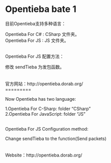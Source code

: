 Opentieba bate 1
=========

<p>目前Opentieba支持多种语言：</p>
  Opentieba For C# : CSharp 文件夹。<br />
  Opentieba For JS : JS 文件夹。<br />
<br />
<p>Opentieba For JS 配置方法：</p>
  修改 sendTieba 为发包函数。<br />
<br />
<br />
官方网站：http://opentieba.dorab.org/
<br />
=========

<p>Now Opentieba has two language: </p>
1.Opentieba For C-Sharp: folder “CSharp”<br />
2.Opentieba For JavaScript: folder “JS”<br />
<br />
<p>Opentieba For JS Configuration method: </p>
Change sendTieba to the function(Send packets)<br />
<br />
<br />
Website：http://opentieba.dorab.org/
<br />